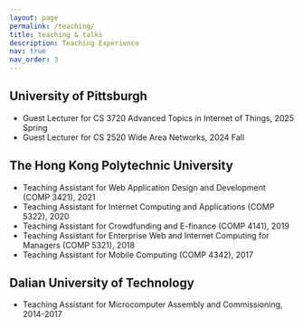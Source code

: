 ```yaml
---
layout: page
permalink: /teaching/
title: teaching & talks
description: Teaching Experience
nav: true
nav_order: 3
---
```


## University of Pittsburgh

- Guest Lecturer for CS 3720 Advanced Topics in Internet of Things, 2025 Spring
- Guest Lecturer for CS 2520 Wide Area Networks, 2024 Fall

## The Hong Kong Polytechnic University

- Teaching Assistant for Web Application Design and Development (COMP 3421), 2021
- Teaching Assistant for Internet Computing and Applications (COMP 5322), 2020
- Teaching Assistant for Crowdfunding and E-finance (COMP 4141), 2019
- Teaching Assistant for Enterprise Web and Internet Computing for Managers (COMP 5321), 2018
- Teaching Assistant for Mobile Computing (COMP 4342), 2017

## Dalian University of Technology

- Teaching Assistant for Microcomputer Assembly and Commissioning, 2014-2017


